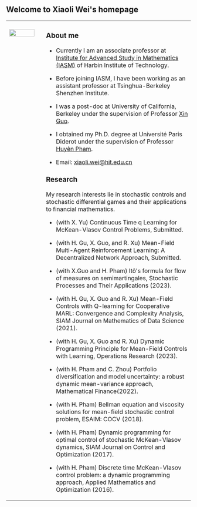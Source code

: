 ## Welcome to Xiaoli Wei's homepage   

<table><tr><td valign="top" width="20%"><br />   

<img src="https://github.com/Xiaoli-Wei/math/blob/main/EmbeddedImage.jpg?raw=true" align="left" style="width: 90%" />    
  
</td><td valign="top" width="80%">    


### About me   

- Currently I am an associate professor at [Institute for Advanced Study in Mathematics (IASM)](http://im.hit.edu.cn/en/) of Harbin Institute of Technology.<br />   

- Before joining IASM, I have been working as an assistant professor at Tsinghua-Berkeley Shenzhen Institute.<br />  

- I was a post-doc at University of California, Berkeley under the supervision of Professor [Xin Guo](https://xinguo.ieor.berkeley.edu/). <br />  

- I obtained my Ph.D. degree at Université Paris Diderot under the supervision of Professor [Huyên Pham](https://sites.google.com/site/phamxuanhuyen/).<br />   

- Email: xiaoli.wei@hit.edu.cn<br />   
  
















### Research <br>   


My research interests lie in stochastic controls and stochastic differential games and their applications to financial mathematics. <br />  
  
- (with X. Yu) Continuous Time q Learning for McKean-Vlasov Control Problems, Submitted. <br />   

- (with H. Gu, X. Guo, and R. Xu) Mean-Field Multi-Agent Reinforcement Learning: A Decentralized Network Approach, Submitted.  <br />   
  

- (with X.Guo and H. Pham) Itô's formula for flow of measures on semimartingales, Stochastic Processes and Their Applications (2023).  <br />   
  

- (with H. Gu, X. Guo and R. Xu) Mean-Field Controls with Q-learning for Cooperative MARL: Convergence and Complexity Analysis,  SIAM Journal on Mathematics of Data Science (2021).  <br />   
  

- (with H. Gu, X. Guo and R. Xu) Dynamic Programming Principle for Mean-Field Controls with Learning, Operations Research (2023).  <br />   
  

- (with H. Pham and C. Zhou) Portfolio diversification and model uncertainty: a robust dynamic mean-variance approach,  Mathematical Finance(2022).  <br />   
  

- (with H. Pham) Bellman equation and viscosity solutions for mean-field stochastic control problem, ESAIM: COCV (2018).  <br />   
  

- (with H. Pham) Dynamic programming for optimal control of stochastic McKean-Vlasov dynamics, SIAM Journal on Control and Optimization (2017).  <br />   
  

- (with H. Pham) Discrete time McKean-Vlasov control problem: a dynamic programming approach, Applied Mathematics and Optimization (2016).  <br />   
